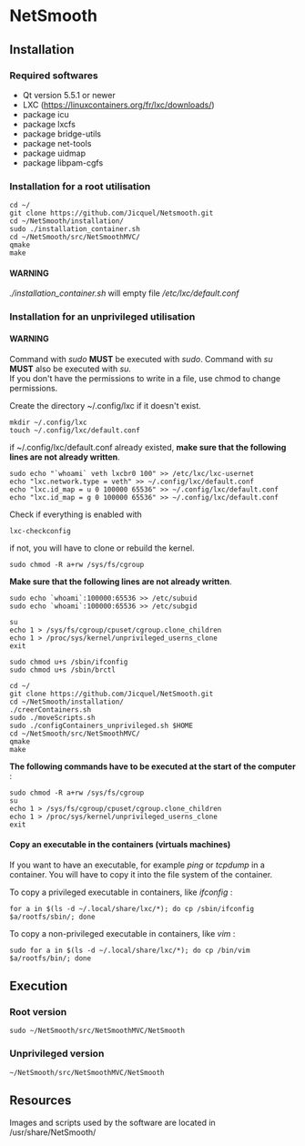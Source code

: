 # NetSmooth

## Installation
### Required softwares

* Qt version 5.5.1 or newer
* LXC (https://linuxcontainers.org/fr/lxc/downloads/)
* package icu
* package lxcfs
* package bridge-utils
* package net-tools
* package uidmap
* package libpam-cgfs


### Installation for a root utilisation

	cd ~/
	git clone https://github.com/Jicquel/Netsmooth.git
	cd ~/NetSmooth/installation/  
	sudo ./installation_container.sh
	cd ~/NetSmooth/src/NetSmoothMVC/  
	qmake
	make

#### WARNING
*./installation_container.sh* will empty file */etc/lxc/default.conf*

### Installation for an unprivileged utilisation
#### WARNING 
Command with *sudo* **MUST** be executed with *sudo*. Command with *su* **MUST** also be executed with *su*.  
If you don't have the permissions to write in a file, use chmod to change permissions.   

Create the directory ~/.config/lxc if it doesn't exist.
	
	mkdir ~/.config/lxc
	touch ~/.config/lxc/default.conf

  if ~/.config/lxc/default.conf already existed, **make sure that the following lines are not already written**.  


	sudo echo "`whoami` veth lxcbr0 100" >> /etc/lxc/lxc-usernet
	echo "lxc.network.type = veth" >> ~/.config/lxc/default.conf
	echo "lxc.id_map = u 0 100000 65536" >> ~/.config/lxc/default.conf
	echo "lxc.id_map = g 0 100000 65536" >> ~/.config/lxc/default.conf
	
Check if everything is enabled with 

	lxc-checkconfig
if not, you will have to clone or rebuild the kernel.

	
	
	sudo chmod -R a+rw /sys/fs/cgroup 

  **Make sure that the following lines are not already written**.  


	sudo echo `whoami`:100000:65536 >> /etc/subuid   
	sudo echo `whoami`:100000:65536 >> /etc/subgid
	
	su	
	echo 1 > /sys/fs/cgroup/cpuset/cgroup.clone_children
	echo 1 > /proc/sys/kernel/unprivileged_userns_clone  
	exit
	
	sudo chmod u+s /sbin/ifconfig
	sudo chmod u+s /sbin/brctl
	
	cd ~/
	git clone https://github.com/Jicquel/NetSmooth.git   
	cd ~/NetSmooth/installation/  
	./creerContainers.sh
	sudo ./moveScripts.sh
	sudo ./configContainers_unprivileged.sh $HOME
 	cd ~/NetSmooth/src/NetSmoothMVC/  
	qmake  
	make

**The following commands have to be executed at the start of the computer** :  

	sudo chmod -R a+rw /sys/fs/cgroup
	su
	echo 1 > /sys/fs/cgroup/cpuset/cgroup.clone_children
	echo 1 > /proc/sys/kernel/unprivileged_userns_clone  
	exit

#### Copy an executable in the containers (virtuals machines)

  If you want to have an executable, for example *ping* or *tcpdump* in a container. You will have to copy it into the file system of the container.  
                                                       
  To copy a privileged executable in containers, like *ifconfig* :  
   
    
  	for a in $(ls -d ~/.local/share/lxc/*); do cp /sbin/ifconfig $a/rootfs/sbin/; done


  To copy a non-privileged executable in containers, like *vim* :  
  
  
  	sudo for a in $(ls -d ~/.local/share/lxc/*); do cp /bin/vim $a/rootfs/bin/; done


## Execution
### Root version
	
	sudo ~/NetSmooth/src/NetSmoothMVC/NetSmooth	

### Unprivileged version

	~/NetSmooth/src/NetSmoothMVC/NetSmooth	


## Resources

  Images and scripts used by the software are located in /usr/share/NetSmooth/ 
